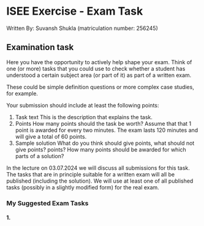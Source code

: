 # ISEE Exercise - Exam Task

Written By: Suvansh Shukla (matriculation number: 256245)

## Examination task

Here you have the opportunity to actively help shape your exam. Think of one (or more) tasks that you could use to check whether a student has understood a certain subject area (or part of it) as part of a written exam.

These could be simple definition questions or more complex case studies, for example.

Your submission should include at least the following points:

1. Task text This is the description that explains the task.
2. Points How many points should the task be worth? Assume that that 1 point is awarded for every two minutes. The exam lasts 120 minutes and will give a total of 60 points.
3. Sample solution What do you think should give points, what should not give points? points? How many points should be awarded for which parts of a solution?

In the lecture on 03.07.2024 we will discuss all submissions for this task. The tasks that are in principle suitable for a written exam will all be published (including the solution). We will use at least one of all published tasks (possibly in a slightly modified form) for the real exam.

### My Suggested Exam Tasks 

#### 1. 
